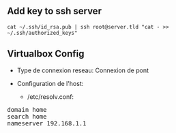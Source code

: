 Add key to ssh server
---------------------
<pre><code>cat ~/.ssh/id_rsa.pub | ssh root@server.tld "cat - >> ~/.ssh/authorized_keys"</code></pre>

Virtualbox Config
-----------------
- Type de connexion reseau: Connexion de pont

- Configuration de l'host:
	- /etc/resolv.conf:
<pre>
domain home
search home
nameserver 192.168.1.1
</pre>


